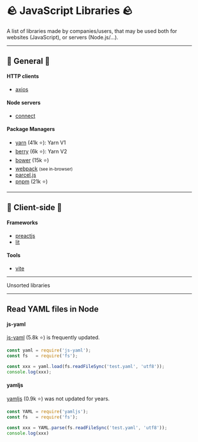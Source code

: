 # 🪨 JavaScript Libraries 🪨

A list of libraries made by companies/users, that may be used both for websites (JavaScript), or servers (Node.js/...).

<hr class="sep-both">

## 🔎 General 🔎

<div class="row row-cols-md-2 mt-4"><div>

#### HTTP clients

* [axios](https://axios-http.com/)

#### Node servers

* [connect](https://www.npmjs.com/package/connect)
</div><div>

#### Package Managers

* [yarn](https://github.com/yarnpkg/yarn) (41k ⭐): Yarn V1
* [berry](https://github.com/yarnpkg/berry) (6k ⭐): Yarn V2
* [bower](https://github.com/bower/bower) (15k ⭐)
* [webpack](https://webpack.js.org/) <small>(see in-browser)</small>
* [parcel.js](https://parceljs.org/)
* [pnpm](https://github.com/pnpm/pnpm) (21k ⭐)
</div></div>

<hr class="sep-both">

## 🚀 Client-side 🚀

<div class="row row-cols-md-2 mt-4"><div>

#### Frameworks

* [preactjs](https://preactjs.com/)
* [lit](https://github.com/lit/lit)
</div><div>

#### Tools

* [vite](https://vitejs.dev/)
</div></div>

<hr class="sep-both">

<p class="text-center display-5">Unsorted libraries</p>

<hr class="sep-both">

## Read YAML files in Node

<div class="row row-cols-md-2"><div>

#### js-yaml

[js-yaml](https://www.npmjs.com/package/js-yaml) (5.8k ⭐) is frequently updated.

```javascript
const yaml = require('js-yaml');
const fs   = require('fs');

const xxx = yaml.load(fs.readFileSync('test.yaml', 'utf8'));
console.log(xxx);
```
</div><div>

#### yamljs

[yamljs](https://www.npmjs.com/package/yamljs) (0.9k ⭐) was not updated for years.

```javascript
const YAML = require('yamljs');
const fs   = require('fs');

const xxx = YAML.parse(fs.readFileSync('test.yaml', 'utf8'));
console.log(xxx)
```
</div></div>